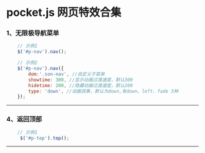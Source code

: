 # pocket.js 网页特效合集

### 1、无限极导航菜单
```javascript
    // 示例1
    $('#p-nav').nav();

    // 示例2
    $('#p-nav').nav({
        dom:'.son-nav', //自定义子菜单
        showtime: 300, //显示动画过渡速度，默认300
        hidetime: 200, //隐藏动画过渡速度，默认200
        type: 'down', //动画效果，默认为down,有down、left、fade 3种
    });
```
------
### 4、返回顶部
```javascript
    // 示例1
     $('#p-top').top();
```
------